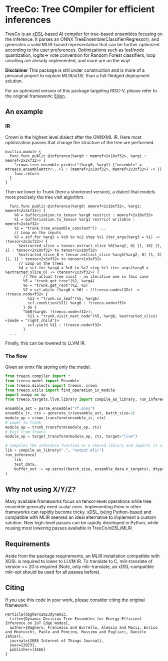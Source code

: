 # **TreeCo**: Tree COmpiler for efficient inferences
TreeCo is an [xDSL](https://github.com/xdslproject/xdsl)-based AI compiler for tree-based ensembles focusing on the inference.
It parses an ONNX TreeEnsemble(Classifier/Regressor), and generates a valid MLIR-based representation that can be further optimized according to the user preferences.
Optimizations such as leaf/node quantization, logits-> vote conversion for Random Forest classifiers, loop unrolling are already implemented, and more are on the way!

<b>Disclaimer</b> This package is still under construction and is more of a personal project to explore MLIR/xDSL than a full-fledged deployment solution.

For an optimized version of this package targeting RISC-V, please refer to the original framework: [Eden](https://github.com/eml-eda/eden).

## An example 
### IR
Crown is the highest level dialect after the ONNXML IR. Here most optimization passes that change the structure of the tree are performed.
```mlir
builtin.module {
  func.func public @inference(%arg0 : memref<2x10xf32>, %arg1 : memref<2x3xf32>) {
    "crown.tree_ensemble_predict"(%arg0, %arg1) {"ensemble" = #treeco.ensembleAttr<...>} : (memref<2x10xf32>, memref<2x3xf32>) -> ()
    func.return
  }
}
```
Then we lower to Trunk (here a shortened version), a dialect that models more precisely the tree visit algorithm.
```mlir
  func.func public @inference(%arg0: memref<2x10xf32>, %arg1: memref<2x3xf32>) {
    %0 = bufferization.to_tensor %arg0 restrict : memref<2x10xf32>
    %1 = bufferization.to_tensor %arg1 restrict writable : memref<2x3xf32>
    %2 = "trunk.tree_ensemble_constant"() ...
    // Loop on the inputs
    %3 = scf.for %arg2 = %c0 to %c2 step %c1 iter_args(%arg3 = %1) -> (tensor<2x3xf32>) {
      %extracted_slice = tensor.extract_slice %0[%arg2, 0] [1, 10] [1, 1] : tensor<2x10xf32> to tensor<1x10xf32>
      %extracted_slice_0 = tensor.extract_slice %arg3[%arg2, 0] [1, 3] [1, 1] : tensor<2x3xf32> to tensor<1x3xf32>
      // Loop on the trees
      %4 = scf.for %arg4 = %c0 to %c2 step %c1 iter_args(%arg5 = %extracted_slice_0) -> (tensor<1x3xf32>) {
        // The actual tree visit - an iterative one in this case
        %5 = "trunk.get_tree"(%2, %arg4) 
        %6 = "trunk.get_root"(%2, %5) 
        %7 = scf.while (%arg6 = %6) : (!treeco.node<f32>) -> !treeco.node<f32> {
          %11 = "trunk.is_leaf"(%5, %arg6) 
          scf.condition(%11) %arg6 : !treeco.node<f32>
        } do {
        ^bb0(%arg6: !treeco.node<f32>):
          %11 = "trunk.visit_next_node"(%5, %arg6, %extracted_slice) <{mode = "right_child"}> 
          scf.yield %11 : !treeco.node<f32>
        }
  ...
```
Finally, this can be lowered to LLVM IR.

### The flow
Given an onnx file storing only the model.
```python
from treeco.compiler import *
from treeco.model import Ensemble
from treeco.dialects import treeco, crown
from treeco.utils import find_operation_in_module
import numpy as np
from treeco.targets.llvm.library import compile_as_library, run_inference

ensemble_ast = parse_ensemble("rf.onnx")
ensemble_ir, ctx = generate_ir(ensemble_ast, batch_size=2)
module_op = crown_transform(ensemble_ir, ctx)
# Lower to Trunk 
module_op = trunk_transform(module_op, ctx)
# Exit from TreeCo.
module_op = target_transform(module_op, ctx, target="llvm")

# Compiles the inference function as a shared library and imports it via ctypes
lib = compile_as_library(".", "output.mlir")
run_inference(
    lib,
    test_data,
    buffer_out := np.zeros((batch_size, ensemble_data.n_targets), dtype=np.float32),
)
```

## Why not using X/Y/Z?
Many available frameworks focus on tensor-level operations while tree ensemble generally need scalar ones. Implementing them in other frameworks can rapidly become tricky.
xDSL, being Python-based and compatible with MLIR seemed an ideal alternative to implement a custom solution. New high-level passes can be rapidly developed in Python, while reusing most lowering passes available in TreeCo/xDSL/MLIR.

## Requirements
Aside from the package requirements, an MLIR installation compatible with XDSL is required to lower to LLVM IR.
To translate to C, mlir-translate of version >= 20 is required (Note, only mlir-translate, an xDSL-compatible mlir-opt should be used for all passes before).


## Citing 
If you use this code in your work, please consider citing the original framework:
```
@article{daghero2023dynamic,
  title={Dynamic Decision Tree Ensembles for Energy-Efficient Inference on IoT Edge Nodes},
  author={Daghero, Francesco and Burrello, Alessio and Macii, Enrico and Montuschi, Paolo and Poncino, Massimo and Pagliari, Daniele Jahier},
  journal={IEEE Internet of Things Journal},
  year={2023},
  publisher={IEEE}
}
```
